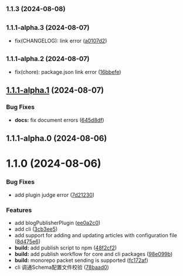 ## <small>1.1.3 (2024-08-08)</small>




## <small>1.1.1-alpha.3 (2024-08-07)</small>

* fix(CHANGELOG): link error ([a0107d2](https://github.com/artipub/artipub/commit/a0107d26fd9fa157923118cb0977ce35a31f5511))



## <small>1.1.1-alpha.2 (2024-08-07)</small>

* fix(chore): package.json link error ([16bbefe](https://github.com/artipub/artipub/commit/16bbefe4b89b2e329db14eccdc265dc3a23c836c))



## [1.1.1-alpha.1](https://github.com/artipub/artipub/compare/v1.1.1-alpha.0...v1.1.1-alpha.1) (2024-08-07)


### Bug Fixes

* **docs:** fix document errors ([645d8df](https://github.com/artipub/artipub/commit/645d8dfc5972f3eb19348fbaaff2242f6ff00000))



## 1.1.1-alpha.0 (2024-08-06)



# 1.1.0 (2024-08-06)


### Bug Fixes

* add plugin judge error ([7d21230](https://github.com/artipub/artipub/commit/7d212305642ec4257223ee33fccac71701ac72dc))


### Features

* add blogPublisherPlugin ([ee0a2c0](https://github.com/artipub/artipub/commit/ee0a2c0e9bcb405e5f997b46843751b3359548f6))
* add cli ([3cb3ee5](https://github.com/artipub/artipub/commit/3cb3ee5d744fd475181bfb06c2a60a0855d80eab))
* add support for adding and updating articles with configuration file ([8d475e6](https://github.com/artipub/artipub/commit/8d475e6568afaa11e5388bd8b7947dee1d175911))
* **build:** add publish script to npm ([48f2cf2](https://github.com/artipub/artipub/commit/48f2cf274db8468f242a7edad3ae8b24da4b8325))
* **build:** add publish workflow for core and cli packages ([98e099b](https://github.com/artipub/artipub/commit/98e099ba9a82ebd17540adec321c67a1858c3390))
* **build:** monorepo packet sending is supported ([fc172af](https://github.com/artipub/artipub/commit/fc172af5322c68e11382ab1cab87bd826f3aefd5))
* cli 调通Schema配置文件校验 ([78baad0](https://github.com/artipub/artipub/commit/78baad074cdc97fd98db8860034f643de5a04835))






